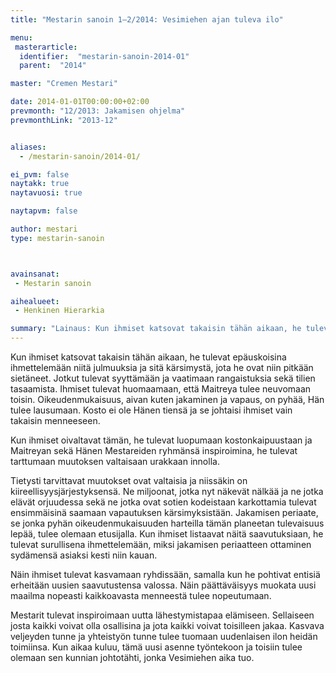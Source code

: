 ```yaml
---
title: "Mestarin sanoin 1–2/2014: Vesimiehen ajan tuleva ilo"

menu:
 masterarticle:
  identifier:  "mestarin-sanoin-2014-01"
  parent:  "2014"

master: "Cremen Mestari"

date: 2014-01-01T00:00:00+02:00
prevmonth: "12/2013: Jakamisen ohjelma"
prevmonthLink: "2013-12"


aliases:
  - /mestarin-sanoin/2014-01/

ei_pvm: false
naytakk: true
naytavuosi: true

naytapvm: false

author: mestari
type: mestarin-sanoin



avainsanat:
 - Mestarin sanoin

aihealueet:
 - Henkinen Hierarkia

summary: "Lainaus: Kun ihmiset katsovat takaisin tähän aikaan, he tulevat epäuskoisina ihmettelemään niitä julmuuksia ja sitä kärsimystä, jota he ovat niin pitkään sietäneet."
---
```

<p>Kun ihmiset katsovat takaisin tähän aikaan, he tulevat epäuskoisina ihmettelemään niitä julmuuksia ja sitä kärsimystä, jota he ovat niin pitkään sietäneet. Jotkut tulevat syyttämään ja vaatimaan rangaistuksia sekä tilien tasaamista. Ihmiset tulevat huomaamaan, että Maitreya tulee neuvomaan toisin. Oikeudenmukaisuus, aivan kuten jakaminen ja vapaus, on pyhää, Hän tulee lausumaan. Kosto ei ole Hänen tiensä ja se johtaisi ihmiset vain takaisin menneeseen.</p>
<p>Kun ihmiset oivaltavat tämän, he tulevat luopumaan kostonkaipuustaan ja Maitreyan sekä Hänen Mestareiden ryhmänsä inspiroimina, he tulevat tarttumaan muutoksen valtaisaan urakkaan innolla.</p>
<p>Tietysti tarvittavat muutokset ovat valtaisia ja niissäkin on kiireellisyysjärjestyksensä. Ne miljoonat, jotka nyt näkevät nälkää ja ne jotka elävät orjuudessa sekä ne jotka ovat sotien kodeistaan karkottamia tulevat ensimmäisinä saamaan vapautuksen kärsimyksistään. Jakamisen periaate, se jonka pyhän oikeudenmukaisuuden harteilla tämän planeetan tulevaisuus lepää, tulee olemaan etusijalla. Kun ihmiset listaavat näitä saavutuksiaan, he tulevat surullisena ihmettelemään, miksi jakamisen periaatteen ottaminen sydämensä asiaksi kesti niin kauan.</p>
<p>Näin ihmiset tulevat kasvamaan ryhdissään, samalla kun he pohtivat entisiä erheitään uusien saavutustensa valossa. Näin päättäväisyys muokata uusi maailma nopeasti kaikkoavasta menneestä tulee nopeutumaan.</p>
<p>Mestarit tulevat inspiroimaan uutta lähestymistapaa elämiseen. Sellaiseen josta kaikki voivat olla osallisina ja jota kaikki voivat toisilleen jakaa. Kasvava veljeyden tunne ja yhteistyön tunne tulee tuomaan uudenlaisen ilon heidän toimiinsa. Kun aikaa kuluu, tämä uusi asenne työntekoon ja toisiin tulee olemaan sen kunnian johtotähti, jonka Vesimiehen aika tuo.</p>